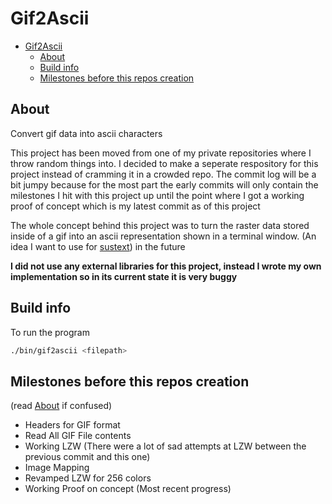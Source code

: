 # Gif2Ascii

- [Gif2Ascii](#gif2ascii)
  - [About](#about)
  - [Build info](#build-info)
  - [Milestones before this repos creation](#milestones-before-this-repos-creation)

## About

Convert gif data into ascii characters

This project has been moved from one of my private repositories where I throw random things into. I decided to make a seperate respository for this project instead of cramming it in a crowded repo. The commit log will be a bit jumpy because for the most part the early commits will only contain the milestones I hit with this project up until the point where I got a working proof of concept which is my latest commit as of this project

The whole concept behind this project was to turn the raster data stored inside of a gif into an ascii representation shown in a terminal window. (An idea I want to use for [sustext](https://github.com/Lt1Gt0/sustext)) in the future

__I did not use any external libraries for this project, instead I wrote my own implementation so in its current state it is very buggy__

## Build info

To run the program

```bash
./bin/gif2ascii <filepath>
```

## Milestones before this repos creation

(read [About](#About) if confused)

- Headers for GIF format
- Read All GIF File contents
- Working LZW (There were a lot of sad attempts at LZW between the previous commit and this one)
- Image Mapping
- Revamped LZW for 256 colors
- Working Proof on concept (Most recent progress)
